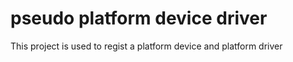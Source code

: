 # pseudo platform device driver
This project is used to regist a platform device and platform driver

